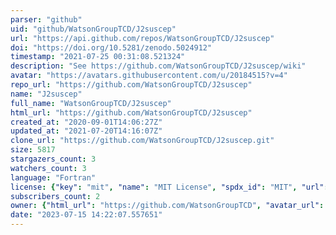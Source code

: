```yaml
---
parser: "github"
uid: "github/WatsonGroupTCD/J2suscep"
url: "https://api.github.com/repos/WatsonGroupTCD/J2suscep"
doi: "https://doi.org/10.5281/zenodo.5024912"
timestamp: "2021-07-25 00:31:08.521324"
description: "See https://github.com/WatsonGroupTCD/J2suscep/wiki"
avatar: "https://avatars.githubusercontent.com/u/20184515?v=4"
repo_url: "https://github.com/WatsonGroupTCD/J2suscep"
name: "J2suscep"
full_name: "WatsonGroupTCD/J2suscep"
html_url: "https://github.com/WatsonGroupTCD/J2suscep"
created_at: "2020-09-01T14:06:27Z"
updated_at: "2021-07-20T14:16:07Z"
clone_url: "https://github.com/WatsonGroupTCD/J2suscep.git"
size: 5817
stargazers_count: 3
watchers_count: 3
language: "Fortran"
license: {"key": "mit", "name": "MIT License", "spdx_id": "MIT", "url": "https://api.github.com/licenses/mit", "node_id": "MDc6TGljZW5zZTEz"}
subscribers_count: 2
owner: {"html_url": "https://github.com/WatsonGroupTCD", "avatar_url": "https://avatars.githubusercontent.com/u/20184515?v=4", "login": "WatsonGroupTCD", "type": "Organization"}
date: "2023-07-15 14:22:07.557651"
---
```

